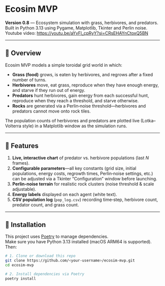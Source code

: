 # Ecosim MVP

**Version 0.8** — Ecosystem simulation with grass, herbivores, and predators.  
Built in Python 3.13 using Pygame, Matplotlib, Tkinter and Perlin noise.
Youtube video: https://youtu.be/aYvFl_cpRyY?si=CRsEHAYnCtoxQ5BN

---

## 📖 Overview

Ecosim MVP models a simple toroidal grid world in which:

- **Grass (food)** grows, is eaten by herbivores, and regrows after a fixed number of turns.  
- **Herbivores** move, eat grass, reproduce when they have enough energy, and starve if they run out of energy.  
- **Predators** hunt herbivores, gain energy from each successful hunt, reproduce when they reach a threshold, and starve otherwise.  
- **Rocks** are generated via a Perlin‐noise threshold—herbivores and predators cannot move onto rock tiles.

The population counts of herbivores and predators are plotted live (Lotka–Volterra style) in a Matplotlib window as the simulation runs.

---

## 🚀 Features

1. **Live, interactive chart** of predator vs. herbivore populations (last _N_ frames).  
2. **Configurable parameters**—all key constants (grid size, initial populations, energy costs, regrowth times, Perlin‐noise settings, etc.) can be adjusted via a Tkinter “Configuration” window before launching.  
3. **Perlin‐noise terrain** for realistic rock clusters (noise threshold & scale adjustable).  
4. **Energy labels** displayed on each agent (white text).  
5. **CSV population log** (`pop_log.csv`) recording time‐step, herbivore count, predator count, and grass count.  

---

## 🔧 Installation

This project uses [Poetry](https://python-poetry.org/) to manage dependencies.  
Make sure you have Python 3.13 installed (macOS ARM64 is supported). Then:

```bash
# 1. Clone or download this repo
git clone https://github.com/<your‐username>/ecosim‐mvp.git
cd ecosim‐mvp

# 2. Install dependencies via Poetry
poetry install
